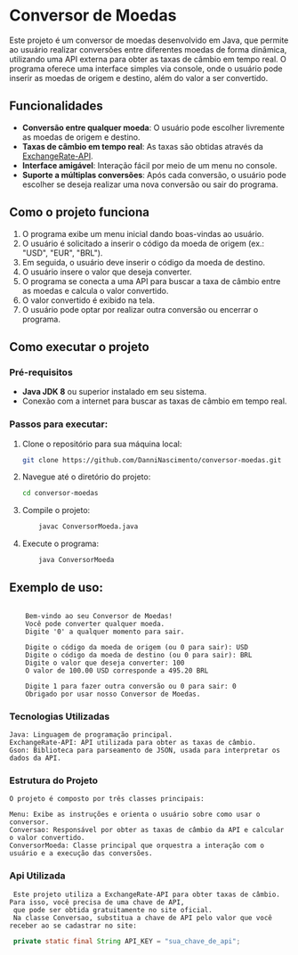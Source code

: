 # Conversor de Moedas

Este projeto é um conversor de moedas desenvolvido em Java, que permite ao usuário realizar conversões entre diferentes moedas de forma dinâmica, utilizando uma API externa para obter as taxas de câmbio em tempo real. O programa oferece uma interface simples via console, onde o usuário pode inserir as moedas de origem e destino, além do valor a ser convertido.

## Funcionalidades

- **Conversão entre qualquer moeda**: O usuário pode escolher livremente as moedas de origem e destino.
- **Taxas de câmbio em tempo real**: As taxas são obtidas através da [ExchangeRate-API](https://www.exchangerate-api.com/).
- **Interface amigável**: Interação fácil por meio de um menu no console.
- **Suporte a múltiplas conversões**: Após cada conversão, o usuário pode escolher se deseja realizar uma nova conversão ou sair do programa.

## Como o projeto funciona

1. O programa exibe um menu inicial dando boas-vindas ao usuário.
2. O usuário é solicitado a inserir o código da moeda de origem (ex.: "USD", "EUR", "BRL").
3. Em seguida, o usuário deve inserir o código da moeda de destino.
4. O usuário insere o valor que deseja converter.
5. O programa se conecta a uma API para buscar a taxa de câmbio entre as moedas e calcula o valor convertido.
6. O valor convertido é exibido na tela.
7. O usuário pode optar por realizar outra conversão ou encerrar o programa.

## Como executar o projeto

### Pré-requisitos

- **Java JDK 8** ou superior instalado em seu sistema.
- Conexão com a internet para buscar as taxas de câmbio em tempo real.

### Passos para executar:

1. Clone o repositório para sua máquina local:
   ```bash
   git clone https://github.com/DanniNascimento/conversor-moedas.git

2. Navegue até o diretório do projeto:
   ```bash
   cd conversor-moedas

3. Compile o projeto:
    ```bash
        javac ConversorMoeda.java
 
4. Execute o programa:
   ```bash
       java ConversorMoeda

  ## Exemplo de uso:
  ```plaintext
    
      Bem-vindo ao seu Conversor de Moedas!
      Você pode converter qualquer moeda.
      Digite '0' a qualquer momento para sair.

      Digite o código da moeda de origem (ou 0 para sair): USD
      Digite o código da moeda de destino (ou 0 para sair): BRL
      Digite o valor que deseja converter: 100
      O valor de 100.00 USD corresponde a 495.20 BRL

      Digite 1 para fazer outra conversão ou 0 para sair: 0
      Obrigado por usar nosso Conversor de Moedas.
```
### Tecnologias Utilizadas

    Java: Linguagem de programação principal.
    ExchangeRate-API: API utilizada para obter as taxas de câmbio.
    Gson: Biblioteca para parseamento de JSON, usada para interpretar os dados da API.
    
###  Estrutura do Projeto

    O projeto é composto por três classes principais:

    Menu: Exibe as instruções e orienta o usuário sobre como usar o conversor.
    Conversao: Responsável por obter as taxas de câmbio da API e calcular o valor convertido.
    ConversorMoeda: Classe principal que orquestra a interação com o usuário e a execução das conversões.
    
   ### Api Utilizada

     Este projeto utiliza a ExchangeRate-API para obter taxas de câmbio. Para isso, você precisa de uma chave de API,
     que pode ser obtida gratuitamente no site oficial.
     Na classe Conversao, substitua a chave de API pelo valor que você receber ao se cadastrar no site:
    
   ```java
    private static final String API_KEY = "sua_chave_de_api";
